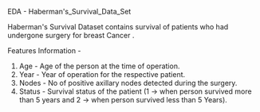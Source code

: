 EDA - Haberman's_Survival_Data_Set

Haberman's Survival Dataset contains survival of patients who had undergone surgery for breast Cancer .

Features Information - 
1) Age - Age of the person at the time of operation.
2) Year - Year of operation for the respective patient.
3) Nodes - No of positive axillary nodes detected during the surgery.
4) Status - Survival status of the patient (1 -> when person survived more than 5 years and 2 -> when person survived less than 5 Years).
